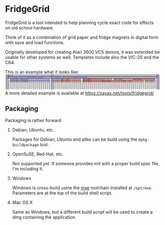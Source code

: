FridgeGrid
==========

FridgeGrid is a tool intended to help planning cycle exact code for effects on
old school hardware.

Think of it as a combination of grid paper and fridge magnets in digital form
with save and load functions.

Originally developed for creating Atari 2600 VCS demos, it was extended be
usable for other systems as well. Templates include also the VIC-20 and the
C64.

This is an example what it looks like:
![Screenshot](FridgeGrid.png)
A more detailed example is available at https://xayax.net/tools/fridgegrid/

Packaging
---------
Packaging is rather forward

1) Debian, Ubuntu, etc.

   Packages for Debian, Ubuntu and alike can be build using the
   `dpkg-buildpackage` tool.

2) OpenSuSE, Red-Hat, etc.

   Not supported yet. If someone provides mit with a proper build spec file,
   I'm including it.

3) Windows

   Windows is cross-build usine the [mxe](http://mxe.cc) toolchain installed at
   `/opt/mxe`. Parameters are at the top of the build shell script.

4) Mac OS X

   Same as Windows, but a different build script will be used to create a dmg
   containing the application.

